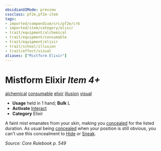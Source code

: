 ```yaml
---
obsidianUIMode: preview
cssclass: pf2e,pf2e-item
tags:
- imported/compendium/src/pf2e/crb
- imported/item/category/elixir
- trait/equipment/alchemical
- trait/equipment/consumable
- trait/equipment/elixir
- trait/school/illusion
- trait/effect/visual
aliases: ["Mistform Elixir"]
---
```

# Mistform Elixir *Item 4+*  
[alchemical](alchemical.md)  [consumable](consumable.md)  [elixir](elixir.md)  [illusion](illusion.md)  [visual](visual.md)  

- **Usage** held in 1 hand; **Bulk** L
- **Activate** [Interact](interact.md)
- **Category** Elixir

A faint mist emanates from your skin, making you [concealed](conditions.md#Concealed) for the listed duration. As usual being [concealed](conditions.md#Concealed) when your position is still obvious, you can't use this concealment to [Hide](rules/actions/hide.md) or [Sneak](sneak.md).

*Source: Core Rulebook p. 549*